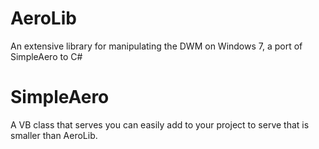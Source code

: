 # AeroLib
An extensive library for manipulating the DWM on Windows 7, a port of SimpleAero to C#

# SimpleAero
A VB class that serves you can easily add to your project to serve that is smaller than AeroLib. 
